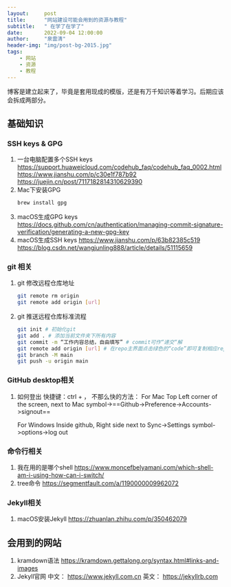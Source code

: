 ```yaml
---
layout:     post
title:      "网站建设可能会用到的资源与教程"
subtitle:   " 在学了在学了"
date:       2022-09-04 12:00:00
author:     "泉雲清"
header-img: "img/post-bg-2015.jpg"
tags:
    - 网站
    - 资源
    - 教程
---
```

博客是建立起来了，毕竟是套用现成的模版，还是有万千知识等着学习。后期应该会拆成两部分。
## 基础知识
### SSH keys & GPG
1. 一台电脑配置多个SSH keys
    https://support.huaweicloud.com/codehub_faq/codehub_faq_0002.html
    https://www.jianshu.com/p/c30e1f787b92
    https://juejin.cn/post/7117182814310629390
2. Mac下安装GPG
    ```bash
    brew install gpg
    ```
3. macOS生成GPG keys
    https://docs.github.com/cn/authentication/managing-commit-signature-verification/generating-a-new-gpg-key
3. macOS生成SSH keys
    https://www.jianshu.com/p/63b82385c519
    https://blog.csdn.net/wangjunling888/article/details/51115659

### git 相关
1. git 修改远程仓库地址
    ```bash
    git remote rm origin
    git remote add origin [url]
    ```
2. git 推送远程仓库标准流程
    ```bash
    git init # 初始化git
    git add . # 添加当前文件夹下所有内容
    git commit -m “工作内容总结，自由填写” # commit可作“递交“解
    git remote add origin [url] # 在repo主界面点击绿色的“code”即可复制相应repo的url
    git branch -M main
    git push -u origin main
    ```

### GitHub desktop相关
1. 如何登出
    快捷键：ctrl + ，
    不那么快的方法：
    For Mac
        Top Left corner of the screen, next to Mac symbol->==Github->Preference->Accounts->signout==
    
    For Windows 
        Inside github, Right side next to Sync->Settings symbol->options->log out

### 命令行相关
1. 我在用的是哪个shell
    https://www.moncefbelyamani.com/which-shell-am-i-using-how-can-i-switch/
2. tree命令
    https://segmentfault.com/a/1190000009962072


### Jekyll相关
1. macOS安装Jekyll
    https://zhuanlan.zhihu.com/p/350462079

## 会用到的网站
1. kramdown语法
    https://kramdown.gettalong.org/syntax.html#links-and-images
2. Jekyll官网
    中文： https://www.jekyll.com.cn
    英文： https://jekyllrb.com

